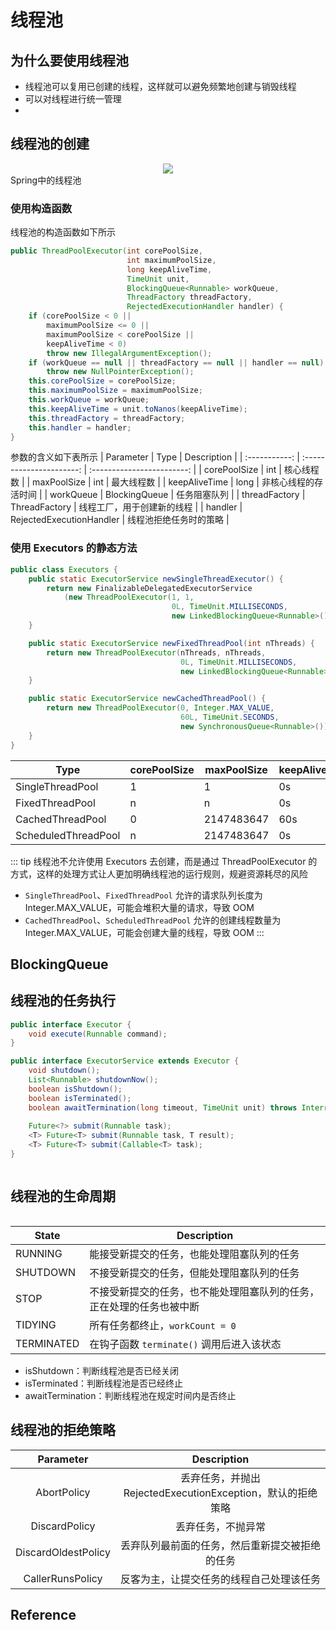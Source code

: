 # 线程池

## 为什么要使用线程池
- 线程池可以复用已创建的线程，这样就可以避免频繁地创建与销毁线程
- 可以对线程进行统一管理
- 
## 线程池的创建

<div align="center"><img src="https://s2.loli.net/2022/05/21/IMNrpaF7ynP2TLf.png"/></div>
Spring中的线程池

### 使用构造函数
线程池的构造函数如下所示
```java
public ThreadPoolExecutor(int corePoolSize,
                          int maximumPoolSize,
                          long keepAliveTime,
                          TimeUnit unit,
                          BlockingQueue<Runnable> workQueue,
                          ThreadFactory threadFactory,
                          RejectedExecutionHandler handler) {
    if (corePoolSize < 0 ||
        maximumPoolSize <= 0 ||
        maximumPoolSize < corePoolSize ||
        keepAliveTime < 0)
        throw new IllegalArgumentException();
    if (workQueue == null || threadFactory == null || handler == null)
        throw new NullPointerException();
    this.corePoolSize = corePoolSize;
    this.maximumPoolSize = maximumPoolSize;
    this.workQueue = workQueue;
    this.keepAliveTime = unit.toNanos(keepAliveTime);
    this.threadFactory = threadFactory;
    this.handler = handler;
}
```
参数的含义如下表所示
|   Parameter   |           Type           |        Description         |
| :-----------: | :----------------------: | :------------------------: |
| corePoolSize  |           int            |         核心线程数         |
|  maxPoolSize  |           int            |         最大线程数         |
| keepAliveTime |           long           |    非核心线程的存活时间    |
|   workQueue   |      BlockingQueue       |        任务阻塞队列        |
| threadFactory |      ThreadFactory       | 线程工厂，用于创建新的线程 |
|    handler    | RejectedExecutionHandler |   线程池拒绝任务时的策略   |


### 使用 Executors 的静态方法

```java
public class Executors {
    public static ExecutorService newSingleThreadExecutor() {
        return new FinalizableDelegatedExecutorService
            (new ThreadPoolExecutor(1, 1,
                                    0L, TimeUnit.MILLISECONDS,
                                    new LinkedBlockingQueue<Runnable>()));
    }

    public static ExecutorService newFixedThreadPool(int nThreads) {
        return new ThreadPoolExecutor(nThreads, nThreads,
                                      0L, TimeUnit.MILLISECONDS,
                                      new LinkedBlockingQueue<Runnable>());
    }

    public static ExecutorService newCachedThreadPool() {
        return new ThreadPoolExecutor(0, Integer.MAX_VALUE,
                                      60L, TimeUnit.SECONDS,
                                      new SynchronousQueue<Runnable>());
    }
}
```
| Type                | corePoolSize | maxPoolSize | keepAlive | BlockingQueue       |
| ------------------- | ------------ | ----------- | --------- | ------------------- |
| SingleThreadPool    | 1            | 1           | 0s        | LinkedBlockingQueue |
| FixedThreadPool     | n            | n           | 0s        | LinkedBlockingQueue |
| CachedThreadPool    | 0            | 2147483647  | 60s       | SynchronousQueue    |
| ScheduledThreadPool | n            | 2147483647  | 0s        | DelayedWorkQueue    |

::: tip
线程池不允许使用 Executors 去创建，而是通过 ThreadPoolExecutor 的方式，这样的处理方式让人更加明确线程池的运行规则，规避资源耗尽的风险

- `SingleThreadPool`、`FixedThreadPool` 允许的请求队列长度为 Integer.MAX_VALUE，可能会堆积大量的请求，导致 OOM 
- `CachedThreadPool`、`ScheduledThreadPool` 允许的创建线程数量为 Integer.MAX_VALUE，可能会创建大量的线程，导致 OOM
:::

## BlockingQueue

## 线程池的任务执行
```java
public interface Executor {
    void execute(Runnable command);
}

public interface ExecutorService extends Executor {
    void shutdown();
    List<Runnable> shutdownNow();
    boolean isShutdown();
    boolean isTerminated();
    boolean awaitTermination(long timeout, TimeUnit unit) throws InterruptedException;
    
    Future<?> submit(Runnable task);
    <T> Future<T> submit(Runnable task, T result);
    <T> Future<T> submit(Callable<T> task);
}
```
![]()

## 线程池的生命周期

![]()

| State      | Description                                                          |
| ---------- | -------------------------------------------------------------------- |
| RUNNING    | 能接受新提交的任务，也能处理阻塞队列的任务                           |
| SHUTDOWN   | 不接受新提交的任务，但能处理阻塞队列的任务                           |
| STOP       | 不接受新提交的任务，也不能处理阻塞队列的任务，正在处理的任务也被中断 |
| TIDYING    | 所有任务都终止，`workCount = 0`                                      |
| TERMINATED | 在钩子函数 `terminate()` 调用后进入该状态                            |
- isShutdown：判断线程池是否已经关闭
- isTerminated：判断线程池是否已经终止
- awaitTermination：判断线程池在规定时间内是否终止

## 线程池的拒绝策略

|      Parameter      |                         Description                         |
| :-----------------: | :---------------------------------------------------------: |
|     AbortPolicy     | 丢弃任务，并抛出 RejectedExecutionException，默认的拒绝策略 |
|    DiscardPolicy    |                     丢弃任务，不抛异常                      |
| DiscardOldestPolicy |       丢弃队列最前面的任务，然后重新提交被拒绝的任务        |
|  CallerRunsPolicy   |          反客为主，让提交任务的线程自己处理该任务           |


## Reference